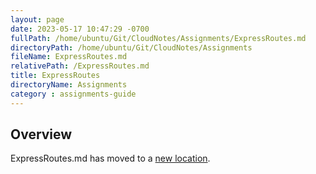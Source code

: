 ```yaml
---
layout: page
date: 2023-05-17 10:47:29 -0700
fullPath: /home/ubuntu/Git/CloudNotes/Assignments/ExpressRoutes.md
directoryPath: /home/ubuntu/Git/CloudNotes/Assignments
fileName: ExpressRoutes.md
relativePath: /ExpressRoutes.md
title: ExpressRoutes
directoryName: Assignments
category : assignments-guide
---
```


## Overview

ExpressRoutes.md has moved to a [new location](Express/ExpressRoutes.md).
